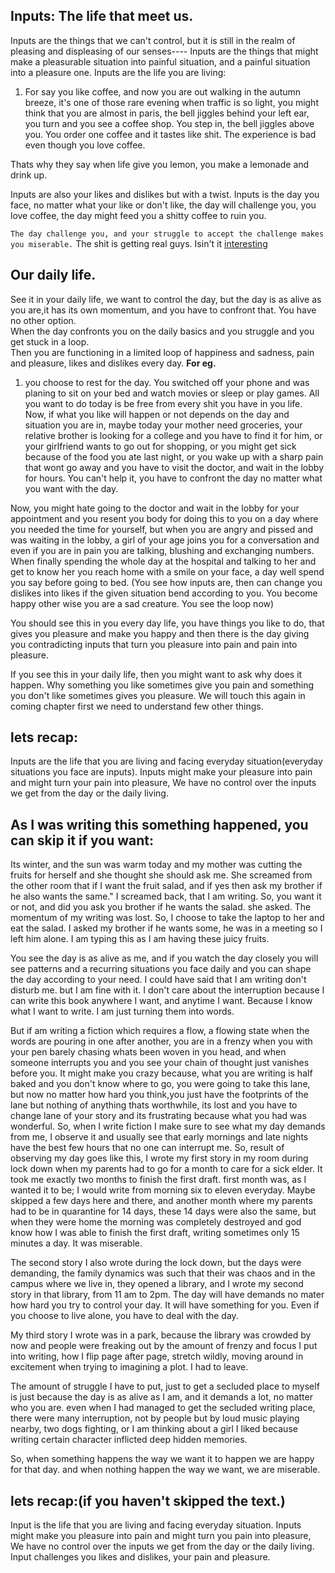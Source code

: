 ## Inputs: The life that meet us.
Inputs are the things that we can't control, but it is still in the realm of pleasing and displeasing of our senses---- Inputs are the things that might make a pleasurable situation into painful situation, and a painful situation into a pleasure one.
Inputs are the life you are living:
1. For say you like coffee, and now you are out walking in the autumn breeze, it's one of those rare evening when traffic is so light, you might think that you are almost in paris, the bell jiggles behind your left ear, you turn and you see a coffee shop. You step in, the bell jiggles above you. You order one coffee and it tastes like shit. The experience is bad even though you love coffee.

Thats why they say when life give you lemon, you make a lemonade and drink up.  

Inputs are also your likes and dislikes but with a twist. Inputs is the day you face, no matter what your like or don't like, the day will challenge you, you love coffee, the day might feed you a shitty coffee to ruin you.   

`The day challenge you, and your struggle to accept the challenge makes you miserable.` The shit is getting real guys. Isin't it [interesting](https://youtu.be/Ugpg8XruhVk?t=7)

## Our daily life.  
See it in your daily life, we want to control the day, but the day is as alive as you are,it has its own momentum, and you have to confront that. You have no other option.   
When the day confronts you on the daily basics and you struggle and you get stuck in a loop.   
 Then you are functioning in a limited loop of happiness and sadness, pain and pleasure, likes and dislikes every day.
 **For eg.**  
1. you choose to rest for the day. You switched off your phone and was planing to sit on your bed and watch movies or sleep or play games. All you want to do today is be free from every shit you have in you life. Now, if what you like will happen or not depends on the day and situation you are in, maybe today your mother need groceries, your relative brother is looking for a college and you have to find it for him, or your girlfriend wants to go out for shopping, or you might get sick because of the food you ate last night, or you wake up with a sharp pain that wont go away and you have to visit the doctor, and wait in the lobby for hours. You can't help it, you have to confront the day no matter what you want with the day.

Now, you might hate going to the doctor and wait in the lobby for your appointment and you resent you body for doing this to you on a day where you needed the time for yourself, but when you are angry and pissed and was waiting in the lobby, a girl of your age joins you for a conversation and even if you are in pain you are talking, blushing and exchanging numbers. When finally spending the whole day at the hospital and talking to her and get to know her you reach home with a smile on your face, a day well spend you say before going to bed. (You see how inputs are, then can change you dislikes into likes if the given situation bend according to you. You become happy other wise you are a sad creature. You see the loop now)  

You should see this in you every day life, you have things you like to do, that gives you pleasure and make you happy and then there is the day giving you contradicting inputs that turn you pleasure into pain and pain into pleasure.

If you see this in your daily life, then you might want to ask why does it happen. Why something you like sometimes give you pain and something you don't like sometimes gives you pleasure. We will touch this again in coming chapter first we need to understand few other things.

## lets recap:
Inputs are the life that you are living and facing everyday situation(everyday situations you face are inputs). 
Inputs might make your pleasure into pain and might turn your pain into pleasure, We have no control over the inputs we get from the day or the daily living.

## As I was writing this something happened, you can skip it if you want:
 
  Its winter, and the sun was warm today and my mother was cutting the fruits for herself and she thought she should ask me. She screamed from the other room that if I want the fruit salad, and if yes then ask my brother if he also wants the same."
 I screamed back, that I am writing.
  So, you want it or not, and did you ask you brother if he wants the salad. she asked.
 The momentum of my writing was lost. So, I choose to take the laptop to her and eat the salad. I asked my brother if he wants some, he was in a meeting so I left him alone. I am typing this as I am having these juicy fruits.

 You see the day is as alive as me, and if you watch the day closely you will see patterns and a recurring situations you face daily and you can shape the day according to your need.
 I could have said that I am writing don't disturb me. but I am fine with it. I don't care about the interruption because I can write this book anywhere I want, and anytime I want. Because I know what I want to write. I am just turning them into words.
 
But if am writing a fiction which requires a flow, a flowing state when the words are pouring in one after another, you are in a frenzy when you with your pen barely chasing whats been woven in you head, and when someone interrupts you and you see your chain of thought just vanishes before you. It might make you crazy because, what you are writing is half baked and you don't know where to go, you were going to take this lane, but now no matter how hard you think,you just have the footprints of the lane but nothing of anything thats worthwhile, its lost and you have to change lane of your story and its frustrating because what you had was wonderful. So, when I write fiction I make sure to see what my day demands from me, I observe it and usually see that early mornings and late nights have the best few hours that no one can interrupt me.
 So, result of observing my day goes like this, I wrote my first story in my room during lock down when my parents had to go for a month to care for a sick elder. It took me exactly two months to finish the first draft. first month was, as I wanted it to be; I would write from morning six to eleven everyday. Maybe skipped a few days here and there, and another month where my parents had to be in quarantine for 14 days, these 14 days were also the same, but when they were home the morning was completely destroyed and god know how I was able to finish the first draft, writing sometimes only 15 minutes a day. It was miserable.

The second story I also wrote during the lock down, but the days were demanding, the family dynamics was such that their was chaos and in the campus where we live in, they opened a library, and I wrote my second story in that library, from 11 am to 2pm. The day will have demands no mater how hard you try to control your day. It will have something for you. Even if you choose to live alone, you have to deal with the day.

My third story I wrote was in a park, because the library was crowded by now and people were freaking out by the amount of frenzy and focus I put into writing, how I flip page after page, stretch wildly, moving around in excitement when trying to imagining a plot. I had to leave.

The amount of struggle I have to put, just to get a secluded place to myself is just because the day is as alive as I am, and it demands a lot, no matter who you are. even when I had managed to get the secluded writing place, there were many interruption, not by people but by loud music playing nearby, two dogs fighting, or I am thinking about a girl I liked because writing certain character inflicted deep hidden memories.

So, when something happens the way we want it to happen we are happy for that day. and when nothing happen the way we want, we are miserable.

## lets recap:(if you haven't skipped the text.)
Input is the life that you are living and facing everyday situation. 
Inputs might make you pleasure into pain and might turn you pain into pleasure, We have no control over the inputs we get from the day or the daily living.
Input challenges you likes and dislikes, your pain and pleasure.